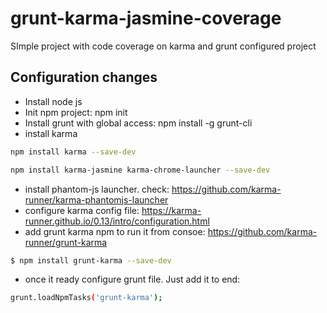# grunt-karma-jasmine-coverage
SImple project with code coverage on karma and grunt configured project

## Configuration changes
  - Install node js
  - Init npm project: npm init
  - Install grunt with global access: npm install -g grunt-cli
  - install karma 
  ```bash
  npm install karma --save-dev
  
  npm install karma-jasmine karma-chrome-launcher --save-dev
  ```
  - install phantom-js launcher. check: https://github.com/karma-runner/karma-phantomjs-launcher
  - configure karma config file: https://karma-runner.github.io/0.13/intro/configuration.html
  - add grunt karma npm to run it from consoe: https://github.com/karma-runner/grunt-karma
  ```bash
  $ npm install grunt-karma --save-dev
  ```
  - once it ready configure grunt file. Just add it to end:
```bash
grunt.loadNpmTasks('grunt-karma');
```